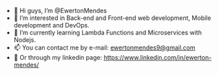 - 👋 Hi guys, I’m @EwertonMendes
- 👀 I’m interested in Back-end and Front-end web development, Mobile development and DevOps.
- 🌱 I’m currently learning Lambda Functions and Microservices with Nodejs.
- 📫 You can contact me by e-mail: ewertonmendes9@gmail.com
- 🔗 Or through my linkedin page: https://www.linkedin.com/in/ewerton-mendes/

<!---
EwertonMendes/EwertonMendes is a ✨ special ✨ repository because its `README.md` (this file) appears on your GitHub profile.
You can click the Preview link to take a look at your changes.
--->
